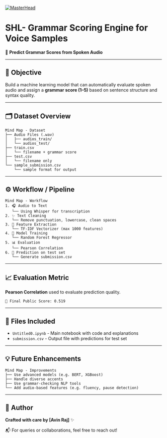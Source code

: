  [![MasterHead](https://lh3.googleusercontent.com/pw/AP1GczNxUQ0exFkiS3G181QaiLlGtArSP0-IJ-2rvWiFi-m4ZJpkWLv9DxQtpXWGONjQQPVif84n5ogj5N73oEAcNzcM9OvXG2oH4Mdl1wzmIiqZL4bsQ2K07WXukfTUyGqKiiRH_OdBMdNzgx-XIkF9DxMN=w1122-h470-s-no-gm?authuser=0)](https://Avinraj01.io)


# SHL- Grammar Scoring Engine for Voice Samples

🎤 **Predict Grammar Scores from Spoken Audio**

---

## 🧠 Objective
Build a machine learning model that can automatically evaluate spoken audio and assign a **grammar score (1–5)** based on sentence structure and syntax quality.

---

## 🗂️ Dataset Overview

```
Mind Map - Dataset
├── Audio Files (.wav)
│   ├── audios_train/
│   └── audios_test/
├── train.csv
│   └── filename + grammar score
├── test.csv
│   └── filename only
└── sample_submission.csv
    └── sample format for output
```

---

## ⚙️ Workflow / Pipeline

```
Mind Map - Workflow
1. 🎧 Audio to Text
   └── Using Whisper for transcription
2. ✨ Text Cleaning
   └── Remove punctuation, lowercase, clean spaces
3. 🧮 Feature Extraction
   └── TF-IDF Vectorizer (max 1000 features)
4. 🌲 Model Training
   └── Random Forest Regressor
5. 📊 Evaluation
   └── Pearson Correlation
6. 🧪 Prediction on test set
   └── Generate submission.csv
```

---

## 📈 Evaluation Metric
**Pearson Correlation** used to evaluate prediction quality.

```
📌 Final Public Score: 0.519
```

---

## 📁 Files Included
- `Untitled0.ipynb` - Main notebook with code and explanations
- `submission.csv` - Output file with predictions for test set

---

## 💡 Future Enhancements
```
Mind Map - Improvements
├── Use advanced models (e.g. BERT, XGBoost)
├── Handle diverse accents
├── Use grammar-checking NLP tools
└── Add audio-based features (e.g. fluency, pause detection)
```

---

## 👤 Author
**Crafted with care by [Avin Raj]** ✨

📬 For queries or collaborations, feel free to reach out!
